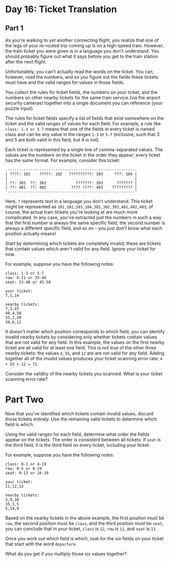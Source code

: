 # Day 16: Ticket Translation

## Part 1

As you're walking to yet another connecting flight, you realize that one of the
legs of your re-routed trip coming up is on a high-speed train. However, the
train ticket you were given is in a language you don't understand. You should
probably figure out what it says before you get to the train station after the
next flight.

Unfortunately, you can't actually read the words on the ticket. You can,
however, read the numbers, and so you figure out the fields these tickets must
have and the valid ranges for values in those fields.

You collect the rules for ticket fields, the numbers on your ticket, and the
numbers on other nearby tickets for the same train service (via the airport
security cameras) together into a single document you can reference (your puzzle
input).

The rules for ticket fields specify a list of fields that exist somewhere on the
ticket and the valid ranges of values for each field. For example, a rule like
`class: 1-3 or 5-7` means that one of the fields in every ticket is named class
and can be any value in the ranges `1-3` or `5-7` (inclusive, such that 3 and 5
are both valid in this field, but 4 is not).

Each ticket is represented by a single line of comma-separated values. The
values are the numbers on the ticket in the order they appear; every ticket has
the same format. For example, consider this ticket:

```
.--------------------------------------------------------.
| ????: 101    ?????: 102   ??????????: 103     ???: 104 |
|                                                        |
| ??: 301  ??: 302             ???????: 303      ??????? |
| ??: 401  ??: 402           ???? ????: 403    ????????? |
'--------------------------------------------------------'
```

Here, `?` represents text in a language you don't understand. This ticket might
be represented as `101,102,103,104,301,302,303,401,402,403`; of course, the
actual train tickets you're looking at are much more complicated. In any case,
you've extracted just the numbers in such a way that the first number is always
the same specific field, the second number is always a different specific field,
and so on - you just don't know what each position actually means!

Start by determining which tickets are completely invalid; these are tickets
that contain values which aren't valid for any field. Ignore your ticket for
now.

For example, suppose you have the following notes:

```
class: 1-3 or 5-7
row: 6-11 or 33-44
seat: 13-40 or 45-50

your ticket:
7,1,14

nearby tickets:
7,3,47
40,4,50
55,2,20
38,6,12
```

It doesn't matter which position corresponds to which field; you can identify
invalid nearby tickets by considering only whether tickets contain values that
are not valid for any field. In this example, the values on the first nearby
ticket are all valid for at least one field. This is not true of the other three
nearby tickets: the values `4`, `55`, and `12` are are not valid for any field.
Adding together all of the invalid values produces your ticket scanning error
rate: `4 + 55 + 12 = 71`.

Consider the validity of the nearby tickets you scanned. What is your ticket
scanning error rate?

# Part Two

Now that you've identified which tickets contain invalid values, discard those
tickets entirely. Use the remaining valid tickets to determine which field is
which.

Using the valid ranges for each field, determine what order the fields appear on
the tickets. The order is consistent between all tickets: if `seat` is the third
field, it is the third field on every ticket, including your ticket.

For example, suppose you have the following notes:

```
class: 0-1 or 4-19
row: 0-5 or 8-19
seat: 0-13 or 16-19

your ticket:
11,12,13

nearby tickets:
3,9,18
15,1,5
5,14,9
```

Based on the nearby tickets in the above example, the first position must be
`row`, the second position must be `class`, and the third position must be
`seat`; you can conclude that in your ticket, `class` is `12`, `row` is `11`,
and `seat` is `13`.

Once you work out which field is which, look for the six fields on your ticket
that start with the word `departure`.

What do you get if you multiply those six values together?